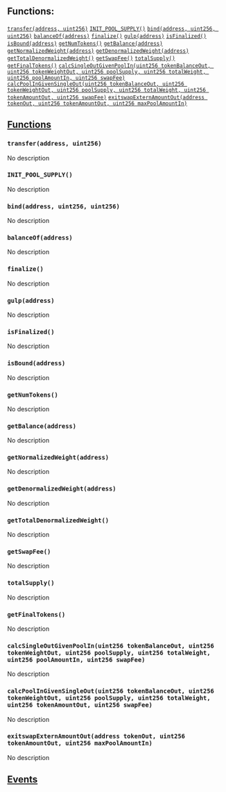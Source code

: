 

## Functions:
[`transfer(address, uint256)`](#IBPool-transfer-address-uint256-)
[`INIT_POOL_SUPPLY()`](#IBPool-INIT_POOL_SUPPLY--)
[`bind(address, uint256, uint256)`](#IBPool-bind-address-uint256-uint256-)
[`balanceOf(address)`](#IBPool-balanceOf-address-)
[`finalize()`](#IBPool-finalize--)
[`gulp(address)`](#IBPool-gulp-address-)
[`isFinalized()`](#IBPool-isFinalized--)
[`isBound(address)`](#IBPool-isBound-address-)
[`getNumTokens()`](#IBPool-getNumTokens--)
[`getBalance(address)`](#IBPool-getBalance-address-)
[`getNormalizedWeight(address)`](#IBPool-getNormalizedWeight-address-)
[`getDenormalizedWeight(address)`](#IBPool-getDenormalizedWeight-address-)
[`getTotalDenormalizedWeight()`](#IBPool-getTotalDenormalizedWeight--)
[`getSwapFee()`](#IBPool-getSwapFee--)
[`totalSupply()`](#IBPool-totalSupply--)
[`getFinalTokens()`](#IBPool-getFinalTokens--)
[`calcSingleOutGivenPoolIn(uint256 tokenBalanceOut, uint256 tokenWeightOut, uint256 poolSupply, uint256 totalWeight, uint256 poolAmountIn, uint256 swapFee)`](#IBPool-calcSingleOutGivenPoolIn-uint256-uint256-uint256-uint256-uint256-uint256-)
[`calcPoolInGivenSingleOut(uint256 tokenBalanceOut, uint256 tokenWeightOut, uint256 poolSupply, uint256 totalWeight, uint256 tokenAmountOut, uint256 swapFee)`](#IBPool-calcPoolInGivenSingleOut-uint256-uint256-uint256-uint256-uint256-uint256-)
[`exitswapExternAmountOut(address tokenOut, uint256 tokenAmountOut, uint256 maxPoolAmountIn)`](#IBPool-exitswapExternAmountOut-address-uint256-uint256-)


## <u>Functions</u>

### `transfer(address, uint256)`
No description

### `INIT_POOL_SUPPLY()`
No description

### `bind(address, uint256, uint256)`
No description

### `balanceOf(address)`
No description

### `finalize()`
No description

### `gulp(address)`
No description

### `isFinalized()`
No description

### `isBound(address)`
No description

### `getNumTokens()`
No description

### `getBalance(address)`
No description

### `getNormalizedWeight(address)`
No description

### `getDenormalizedWeight(address)`
No description

### `getTotalDenormalizedWeight()`
No description

### `getSwapFee()`
No description

### `totalSupply()`
No description

### `getFinalTokens()`
No description

### `calcSingleOutGivenPoolIn(uint256 tokenBalanceOut, uint256 tokenWeightOut, uint256 poolSupply, uint256 totalWeight, uint256 poolAmountIn, uint256 swapFee)`
No description

### `calcPoolInGivenSingleOut(uint256 tokenBalanceOut, uint256 tokenWeightOut, uint256 poolSupply, uint256 totalWeight, uint256 tokenAmountOut, uint256 swapFee)`
No description

### `exitswapExternAmountOut(address tokenOut, uint256 tokenAmountOut, uint256 maxPoolAmountIn)`
No description

## <u>Events</u>
